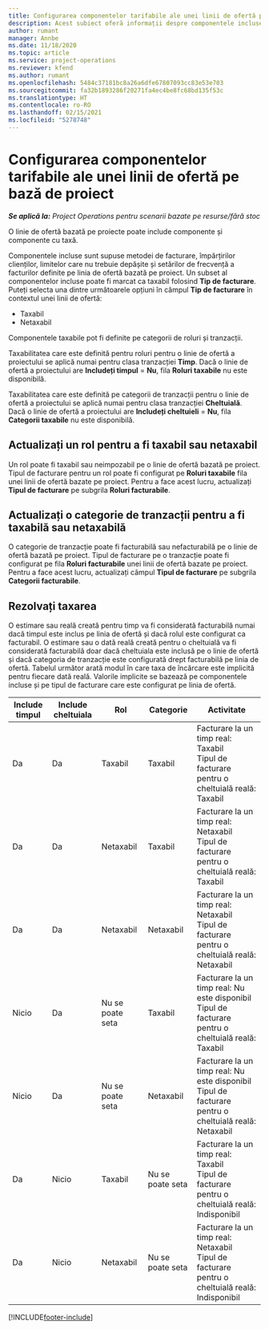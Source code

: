 ```yaml
---
title: Configurarea componentelor tarifabile ale unei linii de ofertă pe bază de proiect
description: Acest subiect oferă informații despre componentele incluse, taxabile și neimpozabile pe liniile de ofertă bazate pe proiecte.
author: rumant
manager: Annbe
ms.date: 11/18/2020
ms.topic: article
ms.service: project-operations
ms.reviewer: kfend
ms.author: rumant
ms.openlocfilehash: 5484c37181bc8a26a6dfe67807093cc83e53e703
ms.sourcegitcommit: fa32b1893286f20271fa4ec4be8fc68bd135f53c
ms.translationtype: HT
ms.contentlocale: ro-RO
ms.lasthandoff: 02/15/2021
ms.locfileid: "5278748"
---
```

# <a name="configure-the-chargeable-components-of-a-project-based-quote-line"></a>Configurarea componentelor tarifabile ale unei linii de ofertă pe bază de proiect

_**Se aplică la:** Project Operations pentru scenarii bazate pe resurse/fără stoc_

O linie de ofertă bazată pe proiecte poate include componente și componente cu taxă.

Componentele incluse sunt supuse metodei de facturare, împărțirilor clienților, limitelor care nu trebuie depășite și setărilor de frecvență a facturilor definite pe linia de ofertă bazată pe proiect.
Un subset al componentelor incluse poate fi marcat ca taxabil folosind **Tip de facturare**. Puteți selecta una dintre următoarele opțiuni în câmpul **Tip de facturare** în contextul unei linii de ofertă:

   - Taxabil
   - Netaxabil

Componentele taxabile pot fi definite pe categorii de roluri și tranzacții.

Taxabilitatea care este definită pentru roluri pentru o linie de ofertă a proiectului se aplică numai pentru clasa tranzacției **Timp**. Dacă o linie de ofertă a proiectului are **Includeți timpul** = **Nu**, fila **Roluri taxabile** nu este disponibilă.

Taxabilitatea care este definită pe categorii de tranzacții pentru o linie de ofertă a proiectului se aplică numai pentru clasa tranzacției **Cheltuială**. Dacă o linie de ofertă a proiectului are **Includeți cheltuieli** = **Nu**, fila **Categorii taxabile** nu este disponibilă.

## <a name="update-a-role-to-be-chargeable-or-non-chargeable"></a>Actualizați un rol pentru a fi taxabil sau netaxabil
Un rol poate fi taxabil sau neimpozabil pe o linie de ofertă bazată pe proiect. Tipul de facturare pentru un rol poate fi configurat pe **Roluri taxabile** fila unei linii de ofertă bazate pe proiect. Pentru a face acest lucru, actualizați **Tipul de facturare** pe subgrila **Roluri facturabile**. 

## <a name="update-a-transaction-category-to-be-chargeable-or-non-chargeable"></a>Actualizați o categorie de tranzacții pentru a fi taxabilă sau netaxabilă
O categorie de tranzacție poate fi facturabilă sau nefacturabilă pe o linie de ofertă bazată pe proiect. Tipul de facturare pe o tranzacție poate fi configurat pe fila **Roluri facturabile** unei linii de ofertă bazate pe proiect. Pentru a face acest lucru, actualizați câmpul **Tipul de facturare** pe subgrila **Categorii facturabile**. 

## <a name="resolve-chargeability"></a>Rezolvați taxarea

O estimare sau reală creată pentru timp va fi considerată facturabilă numai dacă timpul este inclus pe linia de ofertă și dacă rolul este configurat ca facturabil.
O estimare sau o dată reală creată pentru o cheltuială va fi considerată facturabilă doar dacă cheltuiala este inclusă pe o linie de ofertă și dacă categoria de tranzacție este configurată drept facturabilă pe linia de ofertă. Tabelul următor arată modul în care taxa de încărcare este implicită pentru fiecare dată reală. Valorile implicite se bazează pe componentele incluse și pe tipul de facturare care este configurat pe linia de ofertă.

| Include timpul | Include cheltuiala | Rol | Categorie | Activitate |
| --- | --- | --- | --- | --- |
| Da | Da | Taxabil | Taxabil | Facturare la un timp real: Taxabil </br>Tipul de facturare pentru o cheltuială reală: Taxabil |
| Da | Da | Netaxabil | Taxabil | Facturare la un timp real: Netaxabil </br>Tipul de facturare pentru o cheltuială reală: Taxabil |
| Da | Da | Netaxabil | Netaxabil | Facturare la un timp real: Netaxabil </br>Tipul de facturare pentru o cheltuială reală: Netaxabil |
| Nicio | Da | Nu se poate seta | Taxabil | Facturare la un timp real: Nu este disponibil </br>Tipul de facturare pentru o cheltuială reală: Taxabil |
| Nicio | Da | Nu se poate seta | Netaxabil | Facturare la un timp real: Nu este disponibil </br>Tipul de facturare pentru o cheltuială reală: Netaxabil |
| Da | Nicio | Taxabil | Nu se poate seta | Facturare la un timp real: Taxabil </br>Tipul de facturare pentru o cheltuială reală: Indisponibil |
| Da | Nicio | Netaxabil | Nu se poate seta | Facturare la un timp real: Netaxabil </br> Tipul de facturare pentru o cheltuială reală: Indisponibil |


[!INCLUDE[footer-include](../includes/footer-banner.md)]